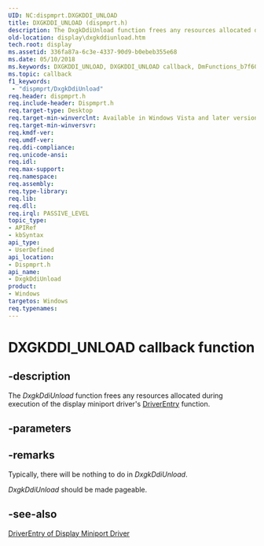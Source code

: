 ```yaml
---
UID: NC:dispmprt.DXGKDDI_UNLOAD
title: DXGKDDI_UNLOAD (dispmprt.h)
description: The DxgkDdiUnload function frees any resources allocated during execution of the display miniport driver's DriverEntry function.
old-location: display\dxgkddiunload.htm
tech.root: display
ms.assetid: 336fa87a-6c3e-4337-90d9-b0ebeb355e68
ms.date: 05/10/2018
ms.keywords: DXGKDDI_UNLOAD, DXGKDDI_UNLOAD callback, DmFunctions_b7f60489-c7e7-4bd1-bf17-ff193bc7d614.xml, DxgkDdiUnload, DxgkDdiUnload callback function [Display Devices], display.dxgkddiunload, dispmprt/DxgkDdiUnload
ms.topic: callback
f1_keywords:
 - "dispmprt/DxgkDdiUnload"
req.header: dispmprt.h
req.include-header: Dispmprt.h
req.target-type: Desktop
req.target-min-winverclnt: Available in Windows Vista and later versions of the Windows operating systems.
req.target-min-winversvr: 
req.kmdf-ver: 
req.umdf-ver: 
req.ddi-compliance: 
req.unicode-ansi: 
req.idl: 
req.max-support: 
req.namespace: 
req.assembly: 
req.type-library: 
req.lib: 
req.dll: 
req.irql: PASSIVE_LEVEL
topic_type:
- APIRef
- kbSyntax
api_type:
- UserDefined
api_location:
- Dispmprt.h
api_name:
- DxgkDdiUnload
product:
- Windows
targetos: Windows
req.typenames: 
---
```


# DXGKDDI_UNLOAD callback function


## -description


The <i>DxgkDdiUnload</i> function frees any resources allocated during execution of the display miniport driver's <a href="https://docs.microsoft.com/windows-hardware/drivers/storage/driverentry-of-ide-controller-minidriver">DriverEntry</a> function.


## -parameters












## -remarks



Typically, there will be nothing to do in <i>DxgkDdiUnload</i>.

<i>DxgkDdiUnload</i> should be made pageable.




## -see-also




<a href="https://docs.microsoft.com/windows-hardware/drivers/display/driverentry-of-display-miniport-driver">DriverEntry of Display Miniport Driver</a>
 

 

